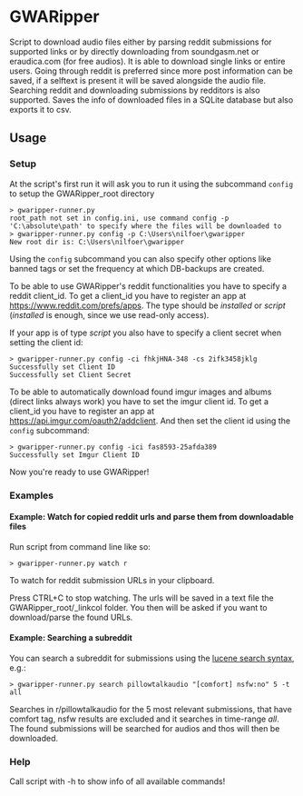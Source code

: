 # GWARipper
Script to download audio files either by parsing reddit submissions for supported links or by directly downloading from soundgasm.net or eraudica.com (for free audios). It is able to download single links or entire users. Going through reddit is preferred since more post information can
be saved, if a selftext is present it will be saved alongside the audio file. Searching reddit and downloading submissions by redditors is also supported. Saves the info of downloaded files in a SQLite database but also exports it to csv.

## Usage
### Setup
At the script's first run it will ask you to run it using the subcommand `config` to setup the GWARipper_root directory
```
> gwaripper-runner.py
root_path not set in config.ini, use command config -p 'C:\absolute\path' to specify where the files will be downloaded to
> gwaripper-runner.py config -p C:\Users\nilfoer\gwaripper
New root dir is: C:\Users\nilfoer\gwaripper
```
Using the `config` subcommand you can also specify other options like banned tags or set the frequency at which DB-backups are created.

To be able to use GWARipper's reddit functionalities you have to specify a reddit client_id. To get a client_id you have to register an app at https://www.reddit.com/prefs/apps. The type should be *installed* or *script* (*installed* is enough, since we use read-only access).

If your app is of type *script* you also have to specify a client secret when setting the client id:
```
> gwaripper-runner.py config -ci fhkjHNA-348 -cs 2ifk3458jklg
Successfully set Client ID
Successfully set Client Secret
```

To be able to automatically download found imgur images and albums (direct links always work) you have to set the imgur client id. To get a client_id you have to register an app at https://api.imgur.com/oauth2/addclient. And then set the client id using the `config` subcommand:
```
> gwaripper-runner.py config -ici fas8593-25afda389
Successfully set Imgur Client ID
```
Now you're ready to use GWARipper!

### Examples
#### Example: Watch for copied reddit urls and parse them from downloadable files
Run script from command line like so:
```
> gwaripper-runner.py watch r
```
To watch for reddit submission URLs in your clipboard.

Press CTRL+C to stop watching. The urls will be saved in a text file the GWARipper_root/_linkcol folder. You then will be asked if you want to download/parse the found URLs.

#### Example: Searching a subreddit
You can search a subreddit for submissions using the [lucene search syntax](https://www.reddit.com/wiki/search), e.g.:
```
> gwaripper-runner.py search pillowtalkaudio "[comfort] nsfw:no" 5 -t all
```
Searches in r/pillowtalkaudio for the 5 most relevant submissions, that have comfort tag, nsfw results are excluded and it searches in time-range *all*. The found submissions will be searched for audios and thos will then be downloaded.

### Help
Call script with -h to show info of all available commands!